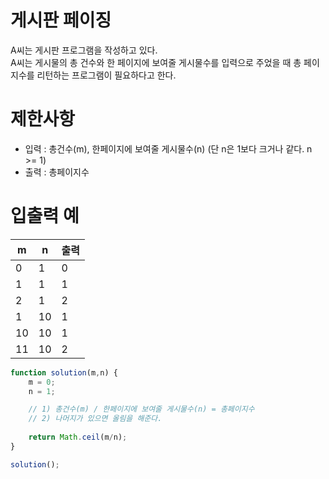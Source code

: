 # 게시판 페이징
A씨는 게시판 프로그램을 작성하고 있다.  
A씨는 게시물의 총 건수와 한 페이지에 보여줄 게시물수를 입력으로 주었을 때 총 페이지수를 리턴하는 프로그램이 필요하다고 한다.

# 제한사항
- 입력 : 총건수(m), 한페이지에 보여줄 게시물수(n) (단 n은 1보다 크거나 같다. n >= 1)
- 출력 : 총페이지수

# 입출력 예
| m | n | 출력 |
| - | - | --- |
| 0 | 1	| 0 |
| 1 | 1 | 1 |
| 2 | 1 | 2 |
| 1 | 10 | 1 |
| 10 | 10 | 1 |
| 11 | 10 | 2 |


```javascript
function solution(m,n) {
    m = 0;
    n = 1;

    // 1) 총건수(m) / 한페이지에 보여줄 게시물수(n) = 총페이지수
    // 2) 나머지가 있으면 올림을 해준다.
                    
    return Math.ceil(m/n);
}

solution();
```

